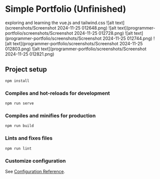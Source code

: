 # Simple Portfolio (Unfinished)
  exploring and learning the vue.js and tailwind.css 
  ![alt text](screenshots/Screenshot 2024-11-25 012648.png)
  ![alt text](programmer-portfolio/screenshots/Screenshot 2024-11-25 012728.png)
  ![alt text](programmer-portfolio/screenshots/Screenshot 2024-11-25 012744.png)
  ![alt text](programmer-portfolio/screenshots/Screenshot 2024-11-25 012803.png)
  ![alt text](programmer-portfolio/screenshots/Screenshot 2024-11-25 012821.png)
  
## Project setup
```
npm install
```

### Compiles and hot-reloads for development
```
npm run serve
```

### Compiles and minifies for production
```
npm run build
```

### Lints and fixes files
```
npm run lint
```

### Customize configuration
See [Configuration Reference](https://cli.vuejs.org/config/).
